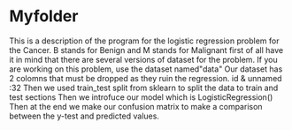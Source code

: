 # Myfolder
This is a description of the program for the logistic regression problem for the Cancer.
B stands for Benign and M stands for Malignant
first of all have it in mind that there are several versions of dataset for the problem. If you are working on this problem, use the dataset named"data"
Our dataset has 2 colomns that must be dropped as they ruin the regression. id & unnamed :32
Then we used train_test split from sklearn to split the data to train and test sections
Then we introfuce our model which is LogisticRegression()
Then at the end we make our confusion matrix to make a comparison between the y-test and predicted values.
